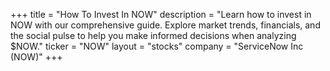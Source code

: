 +++
title = "How To Invest In NOW"
description = "Learn how to invest in NOW with our comprehensive guide. Explore market trends, financials, and the social pulse to help you make informed decisions when analyzing $NOW."
ticker = "NOW"
layout = "stocks"
company = "ServiceNow Inc (NOW)"
+++

